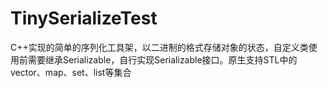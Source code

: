 # TinySerializeTest
C++实现的简单的序列化工具架，以二进制的格式存储对象的状态，自定义类使用前需要继承Serializable，自行实现Serializable接口。原生支持STL中的vector、map、set、list等集合
